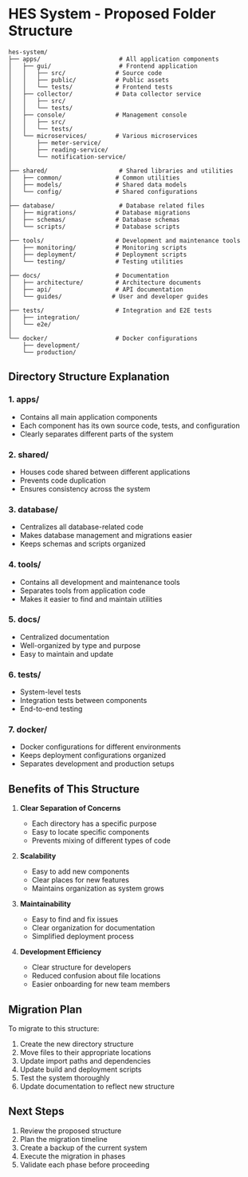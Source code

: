 # HES System - Proposed Folder Structure

```
hes-system/
├── apps/                      # All application components
│   ├── gui/                   # Frontend application
│   │   ├── src/              # Source code
│   │   ├── public/           # Public assets
│   │   └── tests/            # Frontend tests
│   ├── collector/            # Data collector service
│   │   ├── src/
│   │   └── tests/
│   ├── console/              # Management console
│   │   ├── src/
│   │   └── tests/
│   └── microservices/        # Various microservices
│       ├── meter-service/
│       ├── reading-service/
│       └── notification-service/
│
├── shared/                    # Shared libraries and utilities
│   ├── common/               # Common utilities
│   ├── models/               # Shared data models
│   └── config/               # Shared configurations
│
├── database/                  # Database related files
│   ├── migrations/           # Database migrations
│   ├── schemas/              # Database schemas
│   └── scripts/              # Database scripts
│
├── tools/                    # Development and maintenance tools
│   ├── monitoring/           # Monitoring scripts
│   ├── deployment/           # Deployment scripts
│   └── testing/              # Testing utilities
│
├── docs/                     # Documentation
│   ├── architecture/         # Architecture documents
│   ├── api/                  # API documentation
│   └── guides/              # User and developer guides
│
├── tests/                    # Integration and E2E tests
│   ├── integration/
│   └── e2e/
│
└── docker/                   # Docker configurations
    ├── development/
    └── production/
```

## Directory Structure Explanation

### 1. apps/
- Contains all main application components
- Each component has its own source code, tests, and configuration
- Clearly separates different parts of the system

### 2. shared/
- Houses code shared between different applications
- Prevents code duplication
- Ensures consistency across the system

### 3. database/
- Centralizes all database-related code
- Makes database management and migrations easier
- Keeps schemas and scripts organized

### 4. tools/
- Contains all development and maintenance tools
- Separates tools from application code
- Makes it easier to find and maintain utilities

### 5. docs/
- Centralized documentation
- Well-organized by type and purpose
- Easy to maintain and update

### 6. tests/
- System-level tests
- Integration tests between components
- End-to-end testing

### 7. docker/
- Docker configurations for different environments
- Keeps deployment configurations organized
- Separates development and production setups

## Benefits of This Structure

1. **Clear Separation of Concerns**
   - Each directory has a specific purpose
   - Easy to locate specific components
   - Prevents mixing of different types of code

2. **Scalability**
   - Easy to add new components
   - Clear places for new features
   - Maintains organization as system grows

3. **Maintainability**
   - Easy to find and fix issues
   - Clear organization for documentation
   - Simplified deployment process

4. **Development Efficiency**
   - Clear structure for developers
   - Reduced confusion about file locations
   - Easier onboarding for new team members

## Migration Plan

To migrate to this structure:

1. Create the new directory structure
2. Move files to their appropriate locations
3. Update import paths and dependencies
4. Update build and deployment scripts
5. Test the system thoroughly
6. Update documentation to reflect new structure

## Next Steps

1. Review the proposed structure
2. Plan the migration timeline
3. Create a backup of the current system
4. Execute the migration in phases
5. Validate each phase before proceeding 